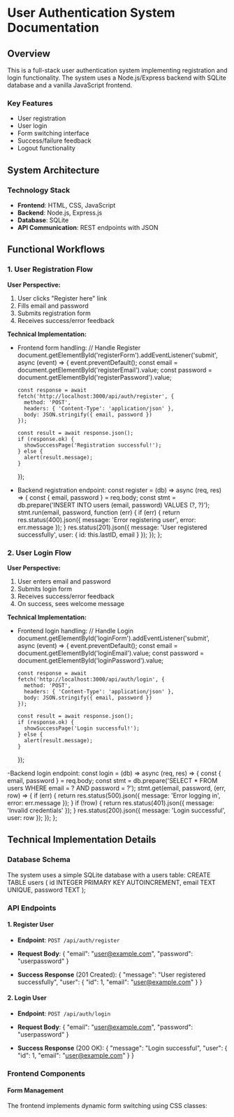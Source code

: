 # User Authentication System Documentation

## Overview

This is a full-stack user authentication system implementing registration and login functionality. The system uses a Node.js/Express backend with SQLite database and a vanilla JavaScript frontend.

### Key Features
- User registration
- User login
- Form switching interface
- Success/failure feedback
- Logout functionality

## System Architecture

### Technology Stack
- **Frontend**: HTML, CSS, JavaScript
- **Backend**: Node.js, Express.js
- **Database**: SQLite
- **API Communication**: REST endpoints with JSON

## Functional Workflows

### 1. User Registration Flow

**User Perspective:**
1. User clicks "Register here" link
2. Fills email and password
3. Submits registration form
4. Receives success/error feedback

**Technical Implementation:**
- Frontend form handling:
    // Handle Register
    document.getElementById('registerForm').addEventListener('submit', async (event) => {
      event.preventDefault();
      const email = document.getElementById('registerEmail').value;
      const password = document.getElementById('registerPassword').value;

      const response = await fetch('http://localhost:3000/api/auth/register', {
        method: 'POST',
        headers: { 'Content-Type': 'application/json' },
        body: JSON.stringify({ email, password })
      });

      const result = await response.json();
      if (response.ok) {
        showSuccessPage('Registration successful!');
      } else {
        alert(result.message);
      }
    });


- Backend registration endpoint:
const register = (db) => async (req, res) => {
    const { email, password } = req.body;
    const stmt = db.prepare('INSERT INTO users (email, password) VALUES (?, ?)');
    stmt.run(email, password, function (err) {
      if (err) {
        return res.status(400).json({ message: 'Error registering user', error: err.message });
      }
      res.status(201).json({ message: 'User registered successfully', user: { id: this.lastID, email } });
    });
  };

### 2. User Login Flow

**User Perspective:**
1. User enters email and password
2. Submits login form
3. Receives success/error feedback
4. On success, sees welcome message

**Technical Implementation:**
- Frontend login handling:
    // Handle Login
    document.getElementById('loginForm').addEventListener('submit', async (event) => {
      event.preventDefault();
      const email = document.getElementById('loginEmail').value;
      const password = document.getElementById('loginPassword').value;

      const response = await fetch('http://localhost:3000/api/auth/login', {
        method: 'POST',
        headers: { 'Content-Type': 'application/json' },
        body: JSON.stringify({ email, password })
      });

      const result = await response.json();
      if (response.ok) {
        showSuccessPage('Login successful!');
      } else {
        alert(result.message);
      }
    });

-Backend login endpoint:
  const login = (db) => async (req, res) => {
    const { email, password } = req.body;
    const stmt = db.prepare('SELECT * FROM users WHERE email = ? AND password = ?');
    stmt.get(email, password, (err, row) => {
      if (err) {
        return res.status(500).json({ message: 'Error logging in', error: err.message });
      }
      if (!row) {
        return res.status(401).json({ message: 'Invalid credentials' });
      }
      res.status(200).json({ message: 'Login successful', user: row });
    });
  };
## Technical Implementation Details

### Database Schema

The system uses a simple SQLite database with a users table:
CREATE TABLE users (
    id INTEGER PRIMARY KEY AUTOINCREMENT,
    email TEXT UNIQUE,
    password TEXT
);


### API Endpoints

#### 1. Register User
- **Endpoint**: `POST /api/auth/register`
- **Request Body**:
{
    "email": "user@example.com",
    "password": "userpassword"
}

- **Success Response** (201 Created):
{
    "message": "User registered successfully",
    "user": {
        "id": 1,
        "email": "user@example.com"
    }
}


#### 2. Login User
- **Endpoint**: `POST /api/auth/login`
- **Request Body**:
{
    "email": "user@example.com",
    "password": "userpassword"
}


- **Success Response** (200 OK):
{
    "message": "Login successful",
    "user": {
        "id": 1,
        "email": "user@example.com"
    }
}


### Frontend Components

#### Form Management
The frontend implements dynamic form switching using CSS classes:
  <script>
    // Show Register Form
    document.getElementById('showRegisterLink').addEventListener('click', () => {
      document.getElementById('loginFormContainer').classList.add('hidden');
      document.getElementById('registerFormContainer').classList.remove('hidden');
    });

    // Show Login Form
    document.getElementById('showLoginLink').addEventListener('click', () => {
      document.getElementById('registerFormContainer').classList.add('hidden');
      document.getElementById('loginFormContainer').classList.remove('hidden');
    });


#### Success Page Handling
    // Show Success Page
    function showSuccessPage(message) {
      document.getElementById('successMessage').innerText = message;
      document.getElementById('loginFormContainer').classList.add('hidden');
      document.getElementById('registerFormContainer').classList.add('hidden');
      document.getElementById('successPage').classList.remove('hidden');
    }


### Backend Components

#### Server Configuration
The Express server setup with CORS and database initialization:
const express = require('express');
const cors = require('cors'); // Import the CORS package
const sqlite3 = require('sqlite3').verbose();
const authRoutes = require('./routes/authRoutes');
const app = express();
const port = 3000;

app.use(cors()); // Enable CORS for all routes
app.use(express.json());



#### Route Management
Authentication routes are modularly organized:
const express = require('express');
const { register, login } = require('../controllers/authController');
const router = express.Router();

module.exports = (db) => {
  // POST /api/auth/register
  router.post('/register', register(db));

  // POST /api/auth/login
  router.post('/login', login(db));

  return router;
};


## Security Considerations

Current limitations and recommended improvements:

1. **Password Security**
   - Current: Plaintext password storage
   - Recommended: Implement bcrypt hashing

2. **Session Management**
   - Current: Basic success page
   - Recommended: JWT or session-based authentication

3. **Input Validation**
   - Current: Basic HTML5 validation
   - Recommended: Server-side validation with sanitization

## Development Setup

### Prerequisites
- Node.js
- npm

### Installation Steps
1. Clone the repository
2. Install dependencies:
bash
npm install express cors sqlite3


3. Start the server:
bash
node server.js


4. Open `index.html` in a browser

## Testing Guidelines

### Frontend Testing

1. **Test login flow**
   - Verify the login form is visible by default
   - Enter valid credentials and submit; expect a success message
   - Enter invalid credentials and submit; expect an error alert
   - Click "Register here" and ensure the registration form appears

2. **Test registration flow**
   - Click "Register here" to switch to the registration form
   - Enter valid details and submit; expect a success message
   - Enter invalid details and submit; expect an error alert
   - Click "Login here" and ensure the login form reappears

3. **Test success and logout**
   - After successful login or registration, verify the success message is displayed
   - Click the logout button and ensure the login form is shown again

### API Testing
Test endpoints using tools like Postman or curl:

1. Register endpoint:
curl -X POST http://localhost:3000/api/auth/register \
-H "Content-Type: application/json" \
-d '{"email":"test@example.com","password":"test123"}'

2. Login endpoint:
curl -X POST http://localhost:3000/api/auth/login \
-H "Content-Type: application/json" \
-d '{"email":"test@example.com","password":"test123"}'


## Future Improvements

1. **Security Enhancements**
   - Implement password hashing
   - Add JWT authentication
   - Enable HTTPS

2. **Feature Additions**
   - Password reset functionality
   - Email verification
   - Remember me option

3. **Technical Improvements**
   - Add input validation middleware
   - Implement rate limiting
   - Add comprehensive error handling

This documentation provides both high-level understanding for non-technical stakeholders and detailed implementation details for developers. The modular structure allows for easy updates and maintenance as the system evolves.
